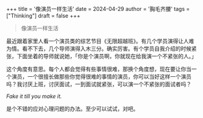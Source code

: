 +++
title = '像演员一样生活'
date = 2024-04-29
author = '胸毛齐腰'
tags = ["Thinking"]
draft = false
+++

> 像演员一样生活

最近跟着家里人看一个演员类的综艺节目《无限超越班》。有几个学员演得让人难为情。看不下去，几个导师演得入木三分。确实厉害。有个学员自我介绍的时候紧张，下面坐着的导师就说她，「你是个演员啊，你就现在给我演一个不紧张的人。」

这个角度有意思。每个人都会觉得有些事情很难，那换个角度想，现在要让你当一个演员，一个很擅长做那些你觉得很难的事情的演员，你可以当好这样一个演员吗？我讨厌上班，讨厌面试，一到面试就紧张，可以演一个不紧张的面试者吗？

*Fake it till you make it.*

是个不错的应对心理问题的办法。至少可以试试，对吧。

<!-- created at 2024-05-01T19:17:06:z -->


